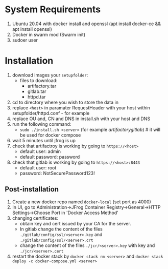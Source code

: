 # System Requirements

1. Ubuntu 20.04 with docker install and openssl (apt install docker-ce && apt install openssl)
2. Docker in swarm mod (Swarm init)
3. sudoer user

# Installation

1. download images your `setupfolder`:
    * files to download:
        * artifactory.tar
        * gitlab.tar
        * httpd.tar
2. cd to directory where you wish to store the data in
3. replace `<host>` in paramater RequestHeader with your host within setupfolder/httpd.conf - for example 
4. replace OU and, CN and DNS in install.sh with your host and DNS
5. run the following command:
    * `sudo ./install.sh <server>` (for example *artifactorygitlab*) # it will be used for docker compose
6. wait 5 minutes until jfrog is up
7. check that artifactroy is working by going to `https://<host>` 
    * default user: admin 
    * default password: password
8. check that gitlab is working by going to `https://<host>:8443` 
    * default user: root 
    * password: NotSecurePassword123! 

## Post-installation

1. Create a new docker repo named `docker-local` (set port as 4000)
2. In UI, go to Administration->JFrog Container Registry->General->HTTP Settings->Choose Port in 'Docker Access Method'
3. changing certificates: 
    * obtain key and cert issued by your CA for the server.
    * In gitlab change the content of the files `./gitlab/config/ssl/<server>.key` and `./gitlab/config/ssl/<server>.crt`
    * change the content of the files `./jcr/<server>.key` with key and `./jcr/<server>.cert`
4. restart the docker stack by `docker stack rm <server>` and `docker stack deploy -c docker-compose.yml <server>`  
